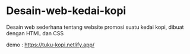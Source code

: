 # Desain-web-kedai-kopi
Desain web sederhana tentang website promosi suatu kedai kopi, dibuat dengan HTML dan CSS

demo : https://tuku-kopi.netlify.app/
